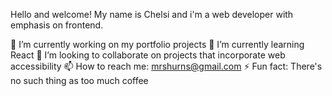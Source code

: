 
 Hello and welcome! 
 My name is Chelsi and i'm a web developer with emphasis on frontend. 

 🔭 I’m currently working on my portfolio projects
 🌱 I’m currently learning React
 👯 I’m looking to collaborate on projects that incorporate web accessibility 
   📫 How to reach me: mrshurns@gmail.com
  ⚡ Fun fact: There's no such thing as too much coffee

